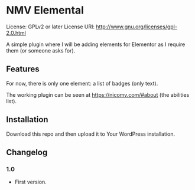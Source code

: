 # NMV Elemental

License: GPLv2 or later
License URI: http://www.gnu.org/licenses/gpl-2.0.html

A simple plugin where I will be adding elements for Elementor as I require them (or someone asks for).

## Features

For now, there is only one element: a list of badges (only text).

The working plugin can be seen at https://nicomv.com/#about (the abilities list).

## Installation

Download this repo and then upload it to Your WordPress installation.

## Changelog

### 1.0

* First version.
